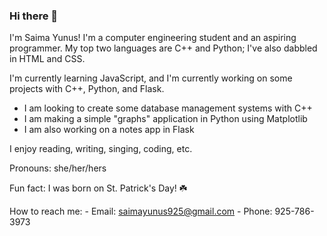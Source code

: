 ### Hi there 👋

<!--
**saimayunus925/saimayunus925** is a ✨ _special_ ✨ repository because its `README.md` (this file) appears on your GitHub profile.

Here are some ideas to get you started:

- 🔭 I’m currently working on ...
- 🌱 I’m currently learning ...
- 👯 I’m looking to collaborate on ...
- 🤔 I’m looking for help with ...
- 💬 Ask me about ...
- 📫 How to reach me: ...
- 😄 Pronouns: ...
- ⚡ Fun fact: ...
-->

I'm Saima Yunus! I'm a computer engineering student and an aspiring programmer. My top two languages are C++ and Python; I've also dabbled in HTML and CSS.

I'm currently learning JavaScript, and I'm currently working on some projects with C++, Python, and Flask.
  - I am looking to create some database management systems with C++
  - I am making a simple "graphs" application in Python using Matplotlib
  - I am also working on a notes app in Flask
  
  I enjoy reading, writing, singing, coding, etc. 
  
  Pronouns: she/her/hers
  
  Fun fact: I was born on St. Patrick's Day! ☘️
  
  How to reach me:
    - Email: saimayunus925@gmail.com
    - Phone: 925-786-3973
